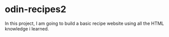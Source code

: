 # odin-recipes2

In this project, I am going to build a basic recipe website using all the HTML knowledge i learned.

